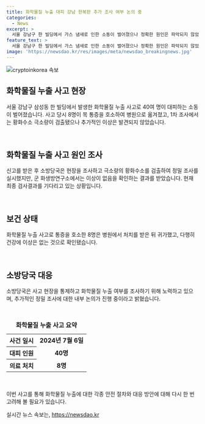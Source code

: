 ```yaml
---
title: 화학물질 누출 대피 강남 한복판 추가 조사 여부 논의 중
categories:
  - News
excerpt: >
  서울 강남구 한 빌딩에서 가스 냄새로 인한 소동이 벌어졌으나 정확한 원인은 파악되지 않았다. 40명의 시민이 대피하고, 11명은 목 통증과 메스꺼움을 호소하며 처치를 받았으나 건강에 이상 없는 것으로 확인됐다. 소방당국은 화학물질 누출 여부를 조사했지만 유독가스나 화학물질 누출은 아니었다는 결론을 내렸다. 현재 최종 검사결과를 기다리고 있다. (출처: 뉴스1)
feature_text: >
  서울 강남구 한 빌딩에서 가스 냄새로 인한 소동이 벌어졌으나 정확한 원인은 파악되지 않았다. 40명의 시민이 대피하고, 11명은 목 통증과 메스꺼움을 호소하며 처치를 받았으나 건강에 이상 없는 것으로 확인됐다. 소방당국은 화학물질 누출 여부를 조사했지만 유독가스나 화학물질 누출은 아니었다는 결론을 내렸다. 현재 최종 검사결과를 기다리고 있다. (출처: 뉴스1)
image: 'https://newsdao.kr/res/images/meta/newsdao_breakingnews.jpg'
---
```


<p><img src="https://newsdao.kr/res/images/meta/newsdao_breakingnews.jpg" alt="cryptoinkorea 속보" /></p>

<h2 data-ke-size="size26">화학물질 누출 사고 현장</h2>

<p>서울 강남구 삼성동 한 빌딩에서 발생한 화학물질 누출 사고로 40여 명이 대피하는 소동이 벌어졌습니다. 사고 당시 8명이 목 통증을 호소하여 병원으로 옮겨졌고, 1차 조사에서는 황화수소 극소량이 검출됐으나 추가적인 이상은 발견되지 않았습니다.</p>

<p data-ke-size="size16">&nbsp;</p>

<h2 data-ke-size="size24">화학물질 누출 사고 원인 조사</h2>

<p>신고를 받은 후 소방당국은 현장을 조사하고 극소량의 황화수소를 검출하여 정밀 조사를 실시했지만, 군 화생방연구소에서는 이상이 없음을 확인하는 결과를 받았습니다. 현재 최종 검사결과를 기다리고 있는 상황입니다.</p>

<p data-ke-size="size16">&nbsp;</p>

<h2 data-ke-size="size24">보건 상태</h2>

<p>화학물질 누출 사고로 통증을 호소한 8명은 병원에서 처치를 받은 뒤 귀가했고, 다행히 건강에 이상은 없는 것으로 확인됐습니다. </p>

<p data-ke-size="size16">&nbsp;</p>

<h2 data-ke-size="size24">소방당국 대응</h2>

<p>소방당국은 사고 현장을 통제하고 화학물질 누출 여부를 조사하기 위해 노력하고 있으며, 추가적인 정밀 조사에 대한 내부 논의가 진행 중이라고 밝혔습니다. </p>

<p data-ke-size="size16">&nbsp;</p>

<table>
  <caption><b>화학물질 누출 사고 요약</b></caption>
  <tr>
    <th>사건 일시</th>
    <td style="text-align: center; height: 17px;"><b>2024년 7월 6일</b></td>
  </tr>
  <tr>
    <th>대피 인원</th>
    <td style="text-align: center; height: 17px;"><b>40명</b></td>
  </tr>
  <tr>
    <th>의료 처치</th>
    <td style="text-align: center; height: 17px;"><b>8명</b></td>
  </tr>
</table>

<p data-ke-size="size16">&nbsp;</p>

<p>이번 사고를 통해 화학물질 누출에 대한 각종 안전 절차와 대응 방안에 대해 다시 한 번 고려해 볼 필요가 있습니다.</p>
실시간 뉴스 속보는, <a href="https://newsdao.kr" rel="dofollow">https://newsdao.kr</a>



